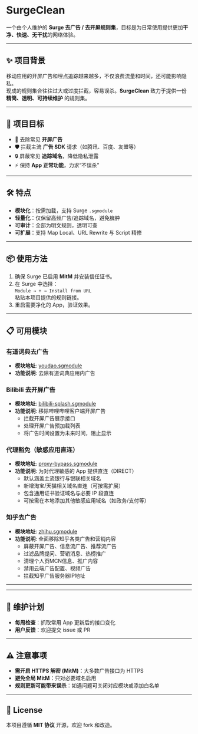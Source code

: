# SurgeClean

一个由个人维护的 **Surge 去广告 / 去开屏规则集**，目标是为日常使用提供更加**干净、快速、无干扰**的网络体验。  

---

## ✨ 项目背景
移动应用的开屏广告和埋点追踪越来越多，不仅浪费流量和时间，还可能影响隐私。  
现成的规则集合往往过大或过度拦截，容易误杀。**SurgeClean** 致力于提供一份 **精简、透明、可持续维护** 的规则集。  

---

## 🎯 项目目标
- 🚫 去除常见 **开屏广告**  
- 🛡 拦截主流 **广告 SDK** 请求（如腾讯、百度、友盟等）  
- 🔒 屏蔽常见 **追踪域名**，降低隐私泄露  
- ⚡ 保持 **App 正常功能**，力求“不误杀”  

---

## 🛠 特点
- **模块化**：按需加载，支持 Surge `.sgmodule`  
- **轻量化**：仅保留高频广告/追踪域名，避免臃肿  
- **可审计**：全部为明文规则，透明可查  
- **可扩展**：支持 Map Local、URL Rewrite 与 Script 精修  

---

## 📦 使用方法
1. 确保 Surge 已启用 **MitM** 并安装信任证书。  
2. 在 Surge 中选择：  
   `Module → + → Install from URL`  
   粘贴本项目提供的规则链接。  
3. 重启需要净化的 App，验证效果。  

---

## 📋 可用模块

### 有道词典去广告
- **模块地址**: [youdao.sgmodule](https://raw.githubusercontent.com/jkqq147/SurgeClean/main/modules/youdao.sgmodule)
- **功能说明**: 去除有道词典应用内广告

### Bilibili 去开屏广告
- **模块地址**: [bilibili-splash.sgmodule](https://raw.githubusercontent.com/jkqq147/SurgeClean/main/modules/bilibili-splash.sgmodule)
- **功能说明**: 移除哔哩哔哩客户端开屏广告
  - 拦截开屏广告展示接口
  - 处理开屏广告预加载列表
  - 将广告时间设置为未来时间，阻止显示

### 代理豁免（敏感应用直连）
- **模块地址**: [proxy-bypass.sgmodule](https://raw.githubusercontent.com/jkqq147/SurgeClean/main/modules/proxy-bypass.sgmodule)
- **功能说明**: 为对代理敏感的 App 提供直连（DIRECT）
  - 默认涵盖主流银行与银联相关域名
  - 新增淘宝/天猫相关域名直连（可按需扩展）
  - 包含通用证书验证域名与必要 IP 段直连
  - 可按需在本地添加其他敏感应用域名（如政务/支付等）

### 知乎去广告
- **模块地址**: [zhihu.sgmodule](https://raw.githubusercontent.com/jkqq147/SurgeClean/main/modules/zhihu.sgmodule)
- **功能说明**: 全面移除知乎各类广告和营销内容
  - 屏蔽开屏广告、信息流广告、推荐流广告
  - 过滤品牌提问、营销消息、热榜推广
  - 清理个人页MCN信息、推广内容
  - 禁用云端广告配置、视频广告
  - 拦截知乎广告服务器IP地址

---

---

## 🔄 维护计划
- **每周检查**：抓取常用 App 更新后的接口变化  
- **用户反馈**：欢迎提交 issue 或 PR  

---

## ⚠️ 注意事项
- **需开启 HTTPS 解密 (MitM)**：大多数广告接口为 HTTPS  
- **避免全局 MitM**：只对必要域名启用  
- **规则更新可能带来误杀**：如遇问题可关闭对应模块或添加白名单  

---

## 📖 License
本项目遵循 **MIT 协议** 开源，欢迎 fork 和改造。  
